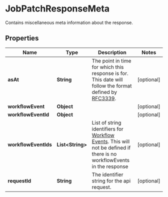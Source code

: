 

# JobPatchResponseMeta

Contains miscellaneous meta information about the response.

## Properties

| Name | Type | Description | Notes |
|------------ | ------------- | ------------- | -------------|
|**asAt** | **String** | The point in time for which this response is for. This date will follow the format defined by [RFC3339](https://tools.ietf.org/html/rfc3339#section-5.6). |  [optional] |
|**workflowEvent** | **Object** |  |  [optional] |
|**workflowEventId** | **Object** |  |  [optional] |
|**workflowEventIds** | **List&lt;String&gt;** | List of string identifiers for [Workflow Events](https://developers.intellihr.io/docs/v1/). This will not be defined if there is no workflowEvents in the response |  [optional] |
|**requestId** | **String** | The identifier string for the api request. |  [optional] |



